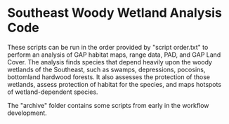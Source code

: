 # Southeast Woody Wetland Analysis Code

These scripts can be run in the order provided by "script order.txt" to perform an analysis of GAP habitat maps, range data, PAD, and GAP Land Cover.  The analysis finds species that depend heavily upon the woody wetlands of the Southeast, such as swamps, depressions, pocosins, bottomland hardwood forests.  It also assesses the protection of those wetlands, assess protection of habitat for the species, and maps hotspots of wetland-dependent species.

The "archive" folder contains some scripts from early in the workflow development.